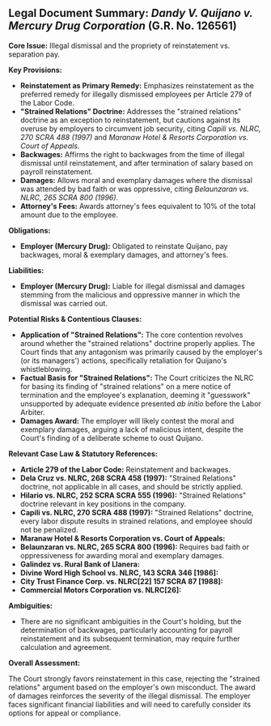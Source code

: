 ## Legal Document Summary: *Dandy V. Quijano v. Mercury Drug Corporation* (G.R. No. 126561)

**Core Issue:** Illegal dismissal and the propriety of reinstatement vs. separation pay.

**Key Provisions:**

*   **Reinstatement as Primary Remedy:** Emphasizes reinstatement as the preferred remedy for illegally dismissed employees per Article 279 of the Labor Code.
*   **"Strained Relations" Doctrine:** Addresses the "strained relations" doctrine as an exception to reinstatement, but cautions against its overuse by employers to circumvent job security, citing *Capili vs. NLRC, 270 SCRA 488 (1997)* and *Maranaw Hotel & Resorts Corporation vs. Court of Appeals*.
*   **Backwages:** Affirms the right to backwages from the time of illegal dismissal until reinstatement, and after termination of salary based on payroll reinstatement.
*   **Damages:** Allows moral and exemplary damages where the dismissal was attended by bad faith or was oppressive, citing *Belaunzaran vs. NLRC, 265 SCRA 800 (1996)*.
*   **Attorney's Fees:** Awards attorney's fees equivalent to 10% of the total amount due to the employee.

**Obligations:**

*   **Employer (Mercury Drug):** Obligated to reinstate Quijano, pay backwages, moral & exemplary damages, and attorney's fees.

**Liabilities:**

*   **Employer (Mercury Drug):** Liable for illegal dismissal and damages stemming from the malicious and oppressive manner in which the dismissal was carried out.

**Potential Risks & Contentious Clauses:**

*   **Application of "Strained Relations":** The core contention revolves around whether the "strained relations" doctrine properly applies. The Court finds that any antagonism was primarily caused by the employer's (or its managers') actions, specifically retaliation for Quijano's whistleblowing.
*   **Factual Basis for "Strained Relations":** The Court criticizes the NLRC for basing its finding of "strained relations" on a mere notice of termination and the employee's explanation, deeming it "guesswork" unsupported by adequate evidence presented *ab initio* before the Labor Arbiter.
*   **Damages Award:** The employer will likely contest the moral and exemplary damages, arguing a lack of malicious intent, despite the Court's finding of a deliberate scheme to oust Quijano.

**Relevant Case Law & Statutory References:**

*   **Article 279 of the Labor Code:** Reinstatement and backwages.
*   **Dela Cruz vs. NLRC, 268 SCRA 458 (1997):**  "Strained Relations" doctrine, not applicable in all cases, and should be strictly applied.
*   **Hilario vs. NLRC, 252 SCRA SCRA 555 (1996):** "Strained Relations" doctrine relevant in key positions in the company.
*   **Capili vs. NLRC, 270 SCRA 488 (1997):** "Strained Relations" doctrine, every labor dispute results in strained relations, and employee should not be penalized.
*   **Maranaw Hotel & Resorts Corporation vs. Court of Appeals:**
*   **Belaunzaran vs. NLRC, 265 SCRA 800 (1996):** Requires bad faith or oppressiveness for awarding moral and exemplary damages.
*   **Galindez vs. Rural Bank of Llanera:**
*   **Divine Word High School vs. NLRC, 143 SCRA 346 [1986]:**
*   **City Trust Finance Corp. vs. NLRC[22] 157 SCRA 87 [1988]:**
*   **Commercial Motors Corporation vs. NLRC[26]:**

**Ambiguities:**

*   There are no significant ambiguities in the Court's holding, but the determination of backwages, particularly accounting for payroll reinstatement and its subsequent termination, may require further calculation and agreement.

**Overall Assessment:**

The Court strongly favors reinstatement in this case, rejecting the "strained relations" argument based on the employer's own misconduct. The award of damages reinforces the severity of the illegal dismissal. The employer faces significant financial liabilities and will need to carefully consider its options for appeal or compliance.
